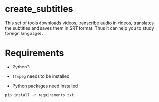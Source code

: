 # create_subtitles
This set of tools downloads videos, transcribe audio in videos, translates the subtitles and saves them in SRT format. Thus it can help you to study foreign languages.



# Requirements

- Python3

- `ffmpeg` needs to be installed

- Python packages need installed

```python
pip install -r requirements.txt
```
